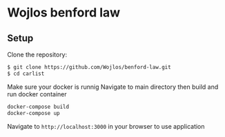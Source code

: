 # Wojlos benford law

## Setup

Clone the repository:

```sh
$ git clone https://github.com/Wojlos/benford-law.git
$ cd carlist
```

Make sure your docker is runnig
Navigate to main directory then build and run docker container

```sh
docker-compose build
docker-compose up
```

Navigate to `http://localhost:3000` in your browser to use application
